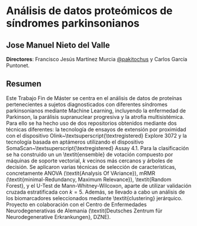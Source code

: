 # Análisis de datos proteómicos de sı́ndromes parkinsonianos
## Jose Manuel Nieto del Valle

**Directores**: Francisco Jesús Martínez Murcia [@pakitochus](https://github.com/pakitochus) y Carlos García Puntonet. 

## Resumen
Este Trabajo Fin de Máster se centra en el análisis de datos de proteínas pertenecientes a sujetos diagnosticados con diferentes síndromes parkinsonianos mediante Machine Learning, incluyendo la enfermedad de Parkinson, la parálisis supranuclear progresiva y la atrofia multisistémica. Para ello se ha hecho uso de dos repositorios obtenidos mediante dos técnicas diferentes: la tecnología de ensayos de extensión por proximidad con el dispositivo Olink~\textsuperscript{\textregistered} Explore 3072 y la tecnología basada en aptámeros utilizando el dispositivo SomaScan~\textsuperscript{\textregistered} Assay 4.1. Para la clasificación se ha construido un un \textit{ensemble} de votación compuesto por máquinas de soporte vectorial, $k$ vecinos más cercanos y árboles de decisión. Se aplicaron varias técnicas de selección de características, concretamente ANOVA (\textit{Analysis Of VAriance}), mRMR (\textit{minimal-Redundancy, Maximum Relevance}), \textit{Random Forest}, y el U-Test de Mann-Whitney-Wilcoxon, aparte de utilizar validación cruzada estratificada con $k=5$. Además, se llevado a cabo un análisis de los biomarcadores seleccionados mediante \textit{clustering} jerárquico. Proyecto en colaboración con el Centro de Enfermedades Neurodegenerativas de Alemania (\textit{Deutsches Zentrum für Neurodegenerative Erkrankungen}, DZNE).
